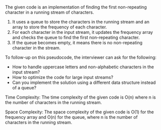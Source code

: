 The given code is an implementation of finding the first non-repeating character in a running stream of characters. 

1. It uses a queue to store the characters in the running stream and an array to store the frequency of each character.
2. For each character in the input stream, it updates the frequency array and checks the queue to find the first non-repeating character.
3. If the queue becomes empty, it means there is no non-repeating character in the stream.

To follow-up on this pseudocode, the interviewer can ask for the following:
- How to handle uppercase letters and non-alphabetic characters in the input stream?
- How to optimize the code for large input streams?
- Can you implement the solution using a different data structure instead of a queue?

Time Complexity: 
The time complexity of the given code is O(n) where n is the number of characters in the running stream.

Space Complexity: 
The space complexity of the given code is O(1) for the frequency array and O(n) for the queue, where n is the number of characters in the running stream.